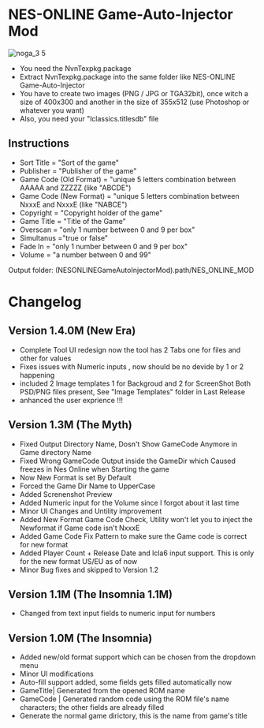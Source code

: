 # NES-ONLINE Game-Auto-Injector Mod
![noga_3 5](https://i.imgur.com/iWBX85v.png)

* You need the NvnTexpkg.package
* Extract NvnTexpkg.package into the same folder like NES-ONLINE Game-Auto-Injector
* You have to create two images (PNG / JPG or TGA32bit), once witch a size of 400x300 and another in the size of 355x512 (use Photoshop or whatever you want)
* Also, you need your "lclassics.titlesdb" file


## Instructions

* Sort Title = "Sort of the game"
* Publisher = "Publisher of the game"
* Game Code (Old Format) = "unique 5 letters combination between AAAAA and ZZZZZ (like "ABCDE")
* Game Code (New Format) = "unique 5 letters combination between NxxxE and NxxxE (like "NABCE")
* Copyright = "Copyright holder of the game"
* Game Title = "Title of the Game"
* Overscan = "only 1 number between 0 and 9 per box"
* Simultanus ="true or false"
* Fade In = "only 1 number between 0 and 9 per box"
* Volume = "a number between 0 and 99"

Output folder: (NESONLINEGameAutoInjectorMod).path/NES_ONLINE_MOD

# Changelog
## Version 1.4.0M (New Era)
* Complete Tool UI redesign now the tool has 2 Tabs one for files and other for values
* Fixes issues with Numeric inputs , now should be no devide by 1 or 2 happening
* included 2 Image templates 1 for Backgroud and 2 for ScreenShot Both PSD/PNG files present, See "Image Templates" folder in Last Release
* anhanced the user exprience  !!!

## Version 1.3M (The Myth)

* Fixed Output Directory Name, Dosn't Show GameCode Anymore in Game directory Name
* Fixed Wrong GameCode Output inside the GameDir which Caused freezes in Nes Online when Starting the game
* Now New Format is set By Default 
* Forced the Game Dir Name to UpperCase
* Added Screnenshot Preview 
* Added Numeric input for the Volume since I forgot about it last time
* Minor UI Changes and Untility improvement
* Added New Format Game Code Check, Utility won't let you to inject the Newformat if Game code isn't NxxxE
* Added Game Code Fix Pattern to make sure the Game code is correct for new format
* Added Player Count + Release Date and lcla6 input support. This is only for the new format US/EU as of now
* Minor Bug fixes and skipped to Version 1.2 


## Version 1.1M (The Insomnia 1.1M)

* Changed from text input fields to numeric input for numbers

## Version 1.0M (The Insomnia)

* Added new/old format support which can be chosen from the dropdown menu
* Minor UI modifications
* Auto-fill support added, some fields gets filled automatically now
* GameTitle| Generated from the opened ROM name 
* GameCode | Generated random code using the ROM file's name characters; the other fields are already filled
* Generate the normal game dirictory, this is the name from game's title
